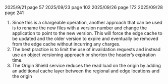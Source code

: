 2025/9/21 page 57
2025/09/23 page 102
2025/09/26 page 172
2025/09/28 page 241


1. Since this is a chargeable operation, another approach that can be used is to rename the new files with a version number and change the application to point to the new version. This will force the edge cache to be updated and the older version to expire and eventually be removed from the edge cache without incurring any charges. 
2. The best practice is to limit the use of invalidation requests and instead use an object versioning approach or shorten the header’s expiration time.
3. The Origin Shield service reduces the read load on the origin by adding an additional cache layer between the regional and edge locations and the origin
